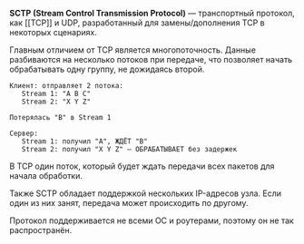 **SCTP (Stream Control Transmission Protocol)** — транспортный протокол, как [[TCP]] и UDP, разработанный для замены/дополнения TCP в некоторых сценариях.

Главным отличием от TCP является многопоточность. Данные разбиваются на несколько потоков при передаче, что позволяет начать обрабатывать одну группу, не дожидаясь второй.

```
Клиент: отправляет 2 потока:
   Stream 1: "A B C"
   Stream 2: "X Y Z"

Потерялась "B" в Stream 1

Сервер:
   Stream 1: получил "A", ЖДЁТ "B"
   Stream 2: получил "X Y Z" — ОБРАБАТЫВАЕТ без задержек

```

В TCP один поток, который будет ждать передачи всех пакетов для начала обработки.

Также SCTP обладает поддержкой нескольких IP-адресов узла. Если один из них занят, передача может происходить по другому.

Протокол поддерживается не всеми ОС и роутерами, поэтому он не так распространён.